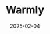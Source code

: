 ---  
layout: startup_page  
title: "Warmly"  
id: "warmly.ai"  
permalink: "/warmlywarmly.ai02042025/"  
website: "https://warmly.ai/?utm_source=WarmlyLI"  
funding_round: "Series A+"  
funding_amount: "$6M"  
investors: "RTP Global"  
about: "Warmly provides a platform that helps SMB-sized B2B companies track their customer engagement, identifying and engaging warm leads based on intent signals. This allows for stronger sales pipelines and improved revenue conversion by enabling personalized outreach through email and LinkedIn. The platform leverages first and third-party data to initiate conversations when prospects are considering purchases."  
markets: "Sales Technology, B2B, SaaS"  
hq: "Houston, Texas, United States"  
founded_year: "2019"  
linkedin: "https://www.linkedin.com/company/warmly"  
twitter: "https://twitter.com/warmlyai"  
instagram: ""  
facebook: "https://www.facebook.com/WarmlyComma"  
crunchbase: "https://www.crunchbase.com/organization/warmly"  
pitchbook: "https://pitchbook.com/profiles/company/432621-64"  

date_display: "04-Feb-2025"  
date: "2025-02-04"

# SEO Optimization  
meta_title: "Warmly - Series A+ Funding ($6M)"  
meta_description: "Warmly, Warmly provides a platform that helps SMB-sized B2B companies track their customer engagement, identifying and engaging warm leads based on intent sig..."  
meta_keywords: "Warmly, Sales Technology, B2B, SaaS, Series A+ funding"  
canonical_url: "https://startup.projectstartups.com/warmlywarmly.ai02042025/"  
---